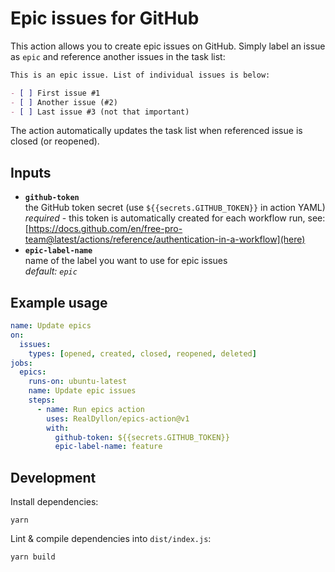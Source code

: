 # Epic issues for GitHub

This action allows you to create epic issues on GitHub. Simply label an issue as `epic` and reference another issues in the task list:

```markdown
This is an epic issue. List of individual issues is below:

- [ ] First issue #1
- [ ] Another issue (#2)
- [ ] Last issue #3 (not that important)
```

The action automatically updates the task list when referenced issue is closed (or reopened).

## Inputs

- **`github-token`**  
  the GitHub token secret (use `${{secrets.GITHUB_TOKEN}}` in action YAML)  
  _required_ - this token is automatically created for each workflow run, see: [https://docs.github.com/en/free-pro-team@latest/actions/reference/authentication-in-a-workflow](here)
- **`epic-label-name`**  
  name of the label you want to use for epic issues  
  _default: `epic`_

## Example usage

```yaml
name: Update epics
on:
  issues:
    types: [opened, created, closed, reopened, deleted]
jobs:
  epics:
    runs-on: ubuntu-latest
    name: Update epic issues
    steps:
      - name: Run epics action
        uses: RealDyllon/epics-action@v1
        with:
          github-token: ${{secrets.GITHUB_TOKEN}}
          epic-label-name: feature
```

## Development

Install dependencies:

```shell
yarn
```

Lint & compile dependencies into `dist/index.js`:

```shell
yarn build
```
